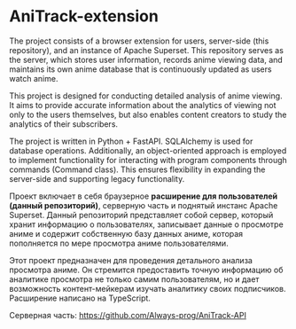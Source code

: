 # AniTrack-extension


The project consists of a browser extension for users, server-side (this repository), and an instance of Apache Superset. This repository serves as the server, which stores user information, records anime viewing data, and maintains its own anime database that is continuously updated as users watch anime.

This project is designed for conducting detailed analysis of anime viewing. It aims to provide accurate information about the analytics of viewing not only to the users themselves, but also enables content creators to study the analytics of their subscribers.

The project is written in Python + FastAPI. SQLAlchemy is used for database operations. Additionally, an object-oriented approach is employed to implement functionality for interacting with program components through commands (Command class). This ensures flexibility in expanding the server-side and supporting legacy functionality.

Проект включает в себя браузерное **расширение для пользователей (данный репозиторий)**, серверную часть и поднятый инстанс Apache Superset. Данный репозиторий представляет собой сервер, который хранит информацию о пользователях, записывает данные о просмотре аниме и содержит собственную базу данных аниме, которая пополняется по мере просмотра аниме пользователями.

Этот проект предназначен для проведения детального анализа просмотра аниме. Он стремится предоставить точную информацию об аналитике просмотра не только самим пользователям, но и дает возможность контент-мейкерам изучать аналитику своих подписчиков.
Расширение написано на TypeScript.

Серверная часть: https://github.com/Always-prog/AniTrack-API
